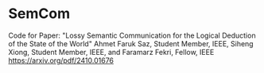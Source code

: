 # SemCom
Code for Paper: "Lossy Semantic Communication for the Logical Deduction of the State of the World"
Ahmet Faruk Saz, Student Member, IEEE, Siheng Xiong, Student Member, IEEE, and Faramarz Fekri, Fellow, IEEE
https://arxiv.org/pdf/2410.01676
